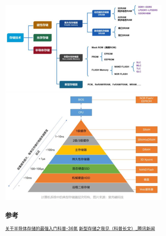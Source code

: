 ![](attachments/20240410104139.jpg)
![](attachments/20240410104248.jpg)
## 参考
[关于半导体存储的最强入门科普-36氪](https://36kr.com/p/1933583910734464?utm_source=pocket_saves#:~:text=%E5%9F%8E%E5%B8%82%E5%90%88%E4%BD%9C-,%E5%85%B3%E4%BA%8E%E5%8D%8A%E5%AF%BC%E4%BD%93%E5%AD%98%E5%82%A8%E7%9A%84%E6%9C%80%E5%BC%BA%E5%85%A5%E9%97%A8%E7%A7%91%E6%99%AE,-%E9%B2%9C%E6%9E%A3%E8%AF%BE%E5%A0%82)
[新型存储之我见（科普长文）\_腾讯新闻](https://new.qq.com/rain/a/20230413A04NUQ00#:~:text=%E5%88%86%E4%BA%AB-,%E6%96%B0%E5%9E%8B%E5%AD%98%E5%82%A8%E4%B9%8B%E6%88%91%E8%A7%81%EF%BC%88%E7%A7%91%E6%99%AE%E9%95%BF%E6%96%87%EF%BC%89,-%E5%90%AF%E5%93%A5%E6%9C%89%E4%BD%95)

